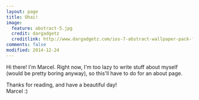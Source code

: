 ```yaml
---
layout: page
title: Ohai!
image:
  feature: abstract-5.jpg
  credit: dargadgetz
  creditlink: http://www.dargadgetz.com/ios-7-abstract-wallpaper-pack-for-iphone-5-and-ipod-touch-retina/
comments: false
modified: 2014-12-24
---
```


Hi there! I'm Marcel. Right now, I'm too lazy to write stuff about myself (would be pretty boring anyway), so this'll have to do for an about page. 

Thanks for reading, and have a beautiful day!  
Marcel :)
